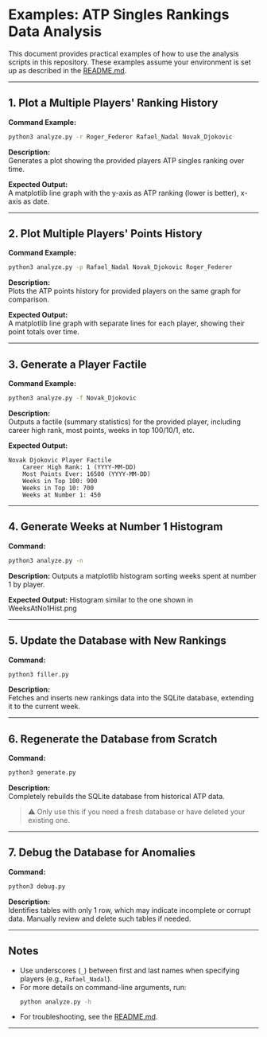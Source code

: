# Examples: ATP Singles Rankings Data Analysis

This document provides practical examples of how to use the analysis scripts in this repository. These examples assume your environment is set up as described in the [README.md](../README.md).

---

## 1. Plot a Multiple Players' Ranking History

**Command Example:**
```bash
python3 analyze.py -r Roger_Federer Rafael_Nadal Novak_Djokovic
```

**Description:**  
Generates a plot showing the provided players ATP singles ranking over time.

**Expected Output:**  
A matplotlib line graph with the y-axis as ATP ranking (lower is better), x-axis as date.

---

## 2. Plot Multiple Players' Points History

**Command Example:**
```bash
python3 analyze.py -p Rafael_Nadal Novak_Djokovic Roger_Federer
```

**Description:**  
Plots the ATP points history for provided players on the same graph for comparison.

**Expected Output:**  
A matplotlib line graph with separate lines for each player, showing their point totals over time.

---

## 3. Generate a Player Factile

**Command Example:**
```bash
python3 analyze.py -f Novak_Djokovic
```

**Description:**  
Outputs a factile (summary statistics) for the provided player, including career high rank, most points, weeks in top 100/10/1, etc.

**Expected Output:**
```
Novak Djokovic Player Factile
    Career High Rank: 1 (YYYY-MM-DD)
    Most Points Ever: 16500 (YYYY-MM-DD)
    Weeks in Top 100: 900
    Weeks in Top 10: 700
    Weeks at Number 1: 450
```

---

## 4. Generate Weeks at Number 1 Histogram

**Command:**
```bash
python3 analyze.py -n
```

**Description:**
Outputs a matplotlib histogram sorting weeks spent at number 1 by player.

**Expected Output:**
Histogram similar to the one shown in WeeksAtNo1Hist.png

---

## 5. Update the Database with New Rankings

**Command:**
```bash
python3 filler.py
```

**Description:**  
Fetches and inserts new rankings data into the SQLite database, extending it to the current week.

---

## 6. Regenerate the Database from Scratch

**Command:**
```bash
python3 generate.py
```

**Description:**  
Completely rebuilds the SQLite database from historical ATP data.
> ⚠️ Only use this if you need a fresh database or have deleted your existing one.

---

## 7. Debug the Database for Anomalies

**Command:**
```bash
python3 debug.py
```

**Description:**  
Identifies tables with only 1 row, which may indicate incomplete or corrupt data. Manually review and delete such tables if needed.

---

## Notes

- Use underscores (`_`) between first and last names when specifying players (e.g., `Rafael_Nadal`).
- For more details on command-line arguments, run:
  ```bash
  python analyze.py -h
  ```
- For troubleshooting, see the [README.md](../README.md).

---

